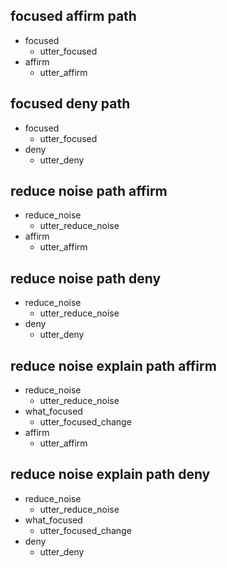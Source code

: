 ## focused affirm path
* focused
  - utter_focused
* affirm
  - utter_affirm

## focused deny path
* focused
  - utter_focused
* deny
  - utter_deny

## reduce noise path affirm
* reduce_noise
  - utter_reduce_noise
* affirm
  - utter_affirm

## reduce noise path deny
* reduce_noise
  - utter_reduce_noise
* deny
  - utter_deny

## reduce noise explain path affirm
* reduce_noise
  - utter_reduce_noise
* what_focused
  - utter_focused_change
* affirm
  - utter_affirm

## reduce noise explain path deny
* reduce_noise
  - utter_reduce_noise
* what_focused
  - utter_focused_change
* deny
  - utter_deny
